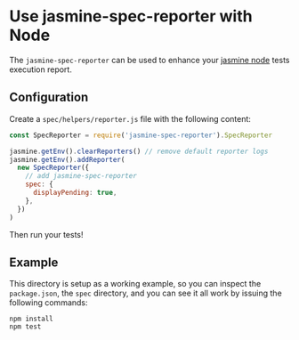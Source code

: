 # Use jasmine-spec-reporter with Node

The `jasmine-spec-reporter` can be used to enhance your
[jasmine node](https://github.com/jasmine/jasmine-npm) tests execution report.

## Configuration

Create a `spec/helpers/reporter.js` file with the following content:

```javascript
const SpecReporter = require('jasmine-spec-reporter').SpecReporter

jasmine.getEnv().clearReporters() // remove default reporter logs
jasmine.getEnv().addReporter(
  new SpecReporter({
    // add jasmine-spec-reporter
    spec: {
      displayPending: true,
    },
  })
)
```

Then run your tests!

## Example

This directory is setup as a working example, so you can inspect the `package.json`,
the `spec` directory, and you can see it all work by issuing the following commands:

    npm install
    npm test
